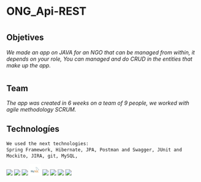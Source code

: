 # ONG_Api-REST
# 
## Objetives
*We made an app on JAVA for an NGO that can be managed from within, it depends on your role, 
You can managed and do CRUD in the entities that make up the app.*
# 
## Team
*The app was created in  6 weeks on a team of 9 people, we worked with agile methodology SCRUM.*

## Technologíes   
    We used the next technologies: 
    Spring Framework, Hibernate, JPA, Postman and Swagger, JUnit and Mockito, JIRA, git, MySQL, 

<code><img height="35" src="https://image.flaticon.com/icons/png/512/226/226777.png"></code>
<code><img height="35" src="https://picodotdev.github.io/blog-bitix/assets/images/logotypes/spring.svg"></code>
<code><img height="30" src="https://media.bitdegree.org/storage/media/images/2018/12/hibernate-interview-questions-logo.png"></code>
<code><img height="30" src="https://raw.githubusercontent.com/github/explore/80688e429a7d4ef2fca1e82350fe8e3517d3494d/topics/mysql/mysql.png"></code>
<code><img height="30" src="https://img.icons8.com/color/48/000000/git.png"></code>
<code><img height="30" src="https://repository-images.githubusercontent.com/233450313/aab78f80-432c-11ea-80f4-3eeebac4d126"></code>
<code><img height="30" src="https://img.icons8.com/color/50/000000/jira.png"></code>
<code><img height="35" src="https://img.icons8.com/color-glass/48/000000/api-settings.png"></code>
